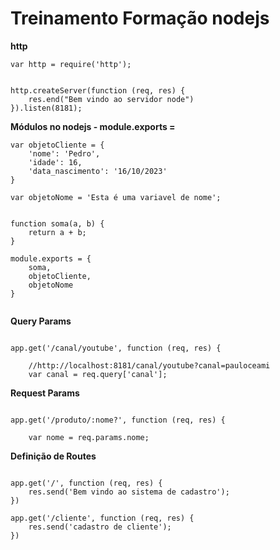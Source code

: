# Treinamento Formação nodejs

**http**

```
var http = require('http');


http.createServer(function (req, res) {
    res.end("Bem vindo ao servidor node")
}).listen(8181);

```

**Módulos no nodejs - module.exports =**

```
var objetoCliente = {
    'nome': 'Pedro',
    'idade': 16,
    'data_nascimento': '16/10/2023'
}

var objetoNome = 'Esta é uma variavel de nome';


function soma(a, b) {
    return a + b;
}

module.exports = {
    soma,
    objetoCliente,
    objetoNome
}


```

**Query Params**


```

app.get('/canal/youtube', function (req, res) {

    //http://localhost:8181/canal/youtube?canal=pauloceami
    var canal = req.query['canal'];

```


**Request Params**


```

app.get('/produto/:nome?', function (req, res) {

    var nome = req.params.nome;

```


**Definição de Routes**


```

app.get('/', function (req, res) {
    res.send('Bem vindo ao sistema de cadastro');
})

app.get('/cliente', function (req, res) {
    res.send('cadastro de cliente');
})

```